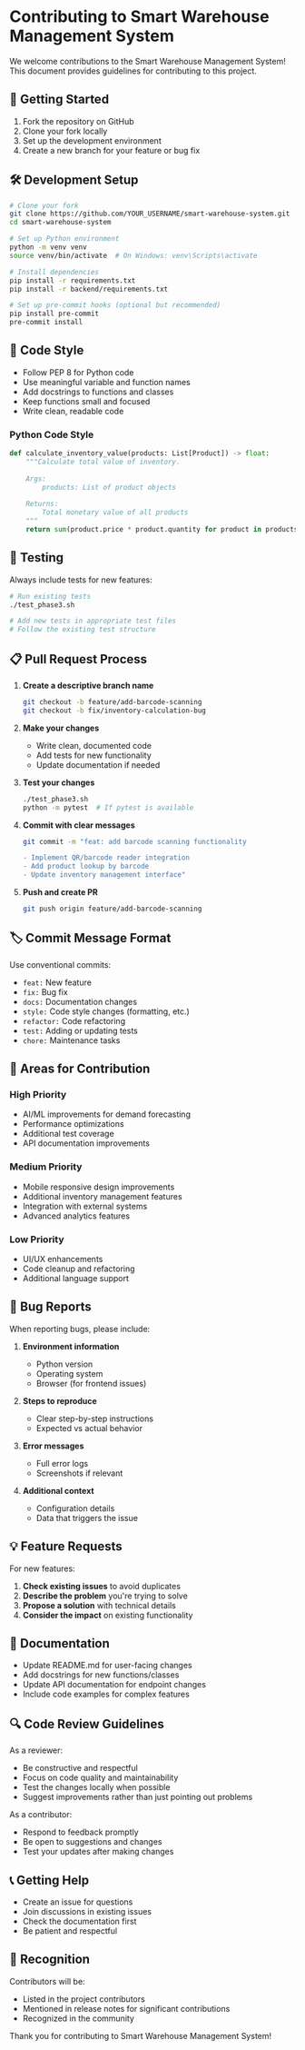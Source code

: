 # Contributing to Smart Warehouse Management System

We welcome contributions to the Smart Warehouse Management System! This document provides guidelines for contributing to this project.

## 🚀 Getting Started

1. Fork the repository on GitHub
2. Clone your fork locally
3. Set up the development environment
4. Create a new branch for your feature or bug fix

## 🛠️ Development Setup

```bash
# Clone your fork
git clone https://github.com/YOUR_USERNAME/smart-warehouse-system.git
cd smart-warehouse-system

# Set up Python environment
python -m venv venv
source venv/bin/activate  # On Windows: venv\Scripts\activate

# Install dependencies
pip install -r requirements.txt
pip install -r backend/requirements.txt

# Set up pre-commit hooks (optional but recommended)
pip install pre-commit
pre-commit install
```

## 📝 Code Style

- Follow PEP 8 for Python code
- Use meaningful variable and function names
- Add docstrings to functions and classes
- Keep functions small and focused
- Write clean, readable code

### Python Code Style
```python
def calculate_inventory_value(products: List[Product]) -> float:
    """Calculate total value of inventory.
    
    Args:
        products: List of product objects
        
    Returns:
        Total monetary value of all products
    """
    return sum(product.price * product.quantity for product in products)
```

## 🧪 Testing

Always include tests for new features:

```bash
# Run existing tests
./test_phase3.sh

# Add new tests in appropriate test files
# Follow the existing test structure
```

## 📋 Pull Request Process

1. **Create a descriptive branch name**
   ```bash
   git checkout -b feature/add-barcode-scanning
   git checkout -b fix/inventory-calculation-bug
   ```

2. **Make your changes**
   - Write clean, documented code
   - Add tests for new functionality
   - Update documentation if needed

3. **Test your changes**
   ```bash
   ./test_phase3.sh
   python -m pytest  # If pytest is available
   ```

4. **Commit with clear messages**
   ```bash
   git commit -m "feat: add barcode scanning functionality
   
   - Implement QR/barcode reader integration
   - Add product lookup by barcode
   - Update inventory management interface"
   ```

5. **Push and create PR**
   ```bash
   git push origin feature/add-barcode-scanning
   ```

## 🏷️ Commit Message Format

Use conventional commits:

- `feat:` New feature
- `fix:` Bug fix
- `docs:` Documentation changes
- `style:` Code style changes (formatting, etc.)
- `refactor:` Code refactoring
- `test:` Adding or updating tests
- `chore:` Maintenance tasks

## 🎯 Areas for Contribution

### High Priority
- AI/ML improvements for demand forecasting
- Performance optimizations
- Additional test coverage
- API documentation improvements

### Medium Priority
- Mobile responsive design improvements
- Additional inventory management features
- Integration with external systems
- Advanced analytics features

### Low Priority
- UI/UX enhancements
- Code cleanup and refactoring
- Additional language support

## 🐛 Bug Reports

When reporting bugs, please include:

1. **Environment information**
   - Python version
   - Operating system
   - Browser (for frontend issues)

2. **Steps to reproduce**
   - Clear step-by-step instructions
   - Expected vs actual behavior

3. **Error messages**
   - Full error logs
   - Screenshots if relevant

4. **Additional context**
   - Configuration details
   - Data that triggers the issue

## 💡 Feature Requests

For new features:

1. **Check existing issues** to avoid duplicates
2. **Describe the problem** you're trying to solve
3. **Propose a solution** with technical details
4. **Consider the impact** on existing functionality

## 📖 Documentation

- Update README.md for user-facing changes
- Add docstrings for new functions/classes
- Update API documentation for endpoint changes
- Include code examples for complex features

## 🔍 Code Review Guidelines

As a reviewer:
- Be constructive and respectful
- Focus on code quality and maintainability
- Test the changes locally when possible
- Suggest improvements rather than just pointing out problems

As a contributor:
- Respond to feedback promptly
- Be open to suggestions and changes
- Test your updates after making changes

## 📞 Getting Help

- Create an issue for questions
- Join discussions in existing issues
- Check the documentation first
- Be patient and respectful

## 🎉 Recognition

Contributors will be:
- Listed in the project contributors
- Mentioned in release notes for significant contributions
- Recognized in the community

Thank you for contributing to Smart Warehouse Management System!
